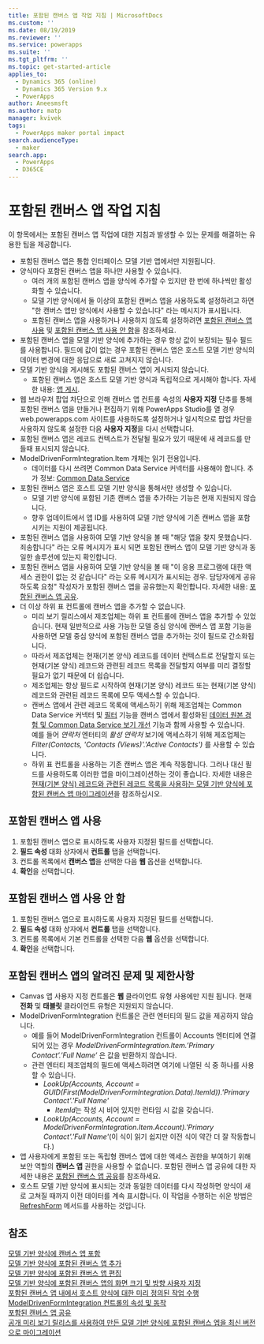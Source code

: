 ```yaml
---
title: 포함된 캔버스 앱 작업 지침 | MicrosoftDocs
ms.custom: ''
ms.date: 08/19/2019
ms.reviewer: ''
ms.service: powerapps
ms.suite: ''
ms.tgt_pltfrm: ''
ms.topic: get-started-article
applies_to:
  - Dynamics 365 (online)
  - Dynamics 365 Version 9.x
  - PowerApps
author: Aneesmsft
ms.author: matp
manager: kvivek
tags:
  - PowerApps maker portal impact
search.audienceType:
  - maker
search.app:
  - PowerApps
  - D365CE
---
```


# <a name="guidelines-on-working-with-embedded-canvas-apps"></a>포함된 캔버스 앱 작업 지침
이 항목에서는 포함된 캔버스 앱 작업에 대한 지침과 발생할 수 있는 문제를 해결하는 유용한 팁을 제공합니다.

-   포함된 캔버스 앱은 통합 인터페이스 모델 기반 앱에서만 지원됩니다.
-   양식마다 포함된 캔버스 앱을 하나만 사용할 수 있습니다. 
     - 여러 개의 포함된 캔버스 앱을 양식에 추가할 수 있지만 한 번에 하나씩만 활성화할 수 있습니다.
     - 모델 기반 양식에서 둘 이상의 포함된 캔버스 앱을 사용하도록 설정하려고 하면 "한 캔버스 앱만 양식에서 사용할 수 있습니다" 라는 메시지가 표시됩니다.
     - 포함된 캔버스 앱을 사용하거나 사용하지 않도록 설정하려면 [포함된 캔버스 앱 사용](#enable-an-embedded-canvas-app) 및 [포함된 캔버스 앱 사용 안 함](#disable-an-embedded-canvas-app)을 참조하세요.
-   포함된 캔버스 앱을 모델 기반 양식에 추가하는 경우 항상 값이 보장되는 필수 필드를 사용합니다. 필드에 값이 없는 경우 포함된 캔버스 앱은 호스트 모델 기반 양식의 데이터 변경에 대한 응답으로 새로 고쳐지지 않습니다.
-   모델 기반 양식을 게시해도 포함된 캔버스 앱이 게시되지 않습니다.
     - 포함된 캔버스 앱은 호스트 모델 기반 양식과 독립적으로 게시해야 합니다. 자세한 내용: [앱 게시](../canvas-apps/save-publish-app.md#publish-an-app).
-   웹 브라우저 팝업 차단으로 인해 캔버스 앱 컨트롤 속성의 **사용자 지정** 단추를 통해 포함된 캔버스 앱을 만들거나 편집하기 위해 PowerApps Studio를 열 경우 web.powerapps.com 사이트를 사용하도록 설정하거나 일시적으로 팝업 차단을 사용하지 않도록 설정한 다음 **사용자 지정**을 다시 선택합니다.
-   포함된 캔버스 앱은 레코드 컨텍스트가 전달될 필요가 있기 때문에 새 레코드를 만들때 표시되지 않습니다.
-   ModelDrivenFormIntegration.Item 개체는 읽기 전용입니다. 
     - 데이터를 다시 쓰려면 Common Data Service 커넥터를 사용해야 합니다. 추가 정보: [Common Data Service](/connectors/commondataservice/)
-   포함된 캔버스 앱은 호스트 모델 기반 양식을 통해서만 생성할 수 있습니다. 
    - 모델 기반 양식에 포함된 기존 캔버스 앱을 추가하는 기능은 현재 지원되지 않습니다.
    - 향후 업데이트에서 앱 ID를 사용하여 모델 기반 양식에 기존 캔버스 앱을 포함시키는 지원이 제공됩니다.
- 포함된 캔버스 앱을 사용하여 모델 기반 양식을 볼 때 "해당 앱을 찾지 못했습니다. 죄송합니다" 라는 오류 메시지가 표시 되면 포함된 캔버스 앱이 모델 기반 양식과 동일한 솔루션에 있는지 확인합니다.
- 포함된 캔버스 앱을 사용하여 모델 기반 양식을 볼 때 "이 응용 프로그램에 대한 액세스 권한이 없는 것 같습니다" 라는 오류 메시지가 표시되는 경우. 담당자에게 공유하도록 요청" 작성자가 포함된 캔버스 앱을 공유했는지 확인합니다. 자세한 내용: [포함된 캔버스 앱 공유](share-embedded-canvas-app.md).
- 더 이상 하위 표 컨트롤에 캔버스 앱을 추가할 수 없습니다.
    - 미리 보기 릴리스에서 제조업체는 하위 표 컨트롤에 캔버스 앱을 추가할 수 있었습니다. 현재 일반적으로 사용 가능한 모델 중심 양식에 캔버스 앱 포함 기능을 사용하면 모델 중심 양식에 포함된 캔버스 앱을 추가하는 것이 필드로 간소화됩니다. 
    - 따라서 제조업체는 현재(기본 양식) 레코드를 데이터 컨텍스트로 전달할지 또는 현재(기본 양식) 레코드와 관련된 레코드 목록을 전달할지 여부를 미리 결정할 필요가 없기 때문에 더 쉽습니다. 
    - 제조업체는 항상 필드로 시작하여 현재(기본 양식) 레코드 또는 현재(기본 양식) 레코드와 관련된 레코드 목록에 모두 액세스할 수 있습니다.
    - 캔버스 앱에서 관련 레코드 목록에 액세스하기 위해 제조업체는 Common Data Service 커넥터 및 [필터](../canvas-apps/functions/function-filter-lookup.md) 기능을 캔버스 앱에서 활성화된 [데이터 원본 경험 및 Common Data Service 보기 개선](https://powerapps.microsoft.com/blog/improved-data-source-selection-and-common-data-service-views/) 기능과 함께 사용할 수 있습니다.  
    예를 들어 *연락처* 엔터티의 *활성 연락처* 보기에 액세스하기 위해 제조업체는 *Filter(Contacts, 'Contacts (Views)'.'Active Contacts')* 를 사용할 수 있습니다.
    - 하위 표 컨트롤을 사용하는 기존 캔버스 앱은 계속 작동합니다. 그러나 대신 필드를 사용하도록 이러한 앱을 마이그레이션하는 것이 좋습니다. 자세한 내용은 [현재(기본 양식) 레코드와 관련된 레코드 목록을 사용하는 모델 기반 양식에 포함된 캔버스 앱 마이그레이션](embedded-canvas-app-migrate-from-preview.md#migrating-embedded-canvas-apps-on-model-driven-forms-that-use-a-list-of-records-related-to-the-current-main-form-record)을 참조하십시오.

## <a name="enable-an-embedded-canvas-app"></a>포함된 캔버스 앱 사용
1. 포함된 캔버스 앱으로 표시하도록 사용자 지정된 필드를 선택합니다.
2. **필드 속성** 대화 상자에서 **컨트롤** 탭을 선택합니다.
3. 컨트롤 목록에서 **캔버스 앱**을 선택한 다음 **웹** 옵션을 선택합니다.
4. **확인**을 선택합니다.

## <a name="disable-an-embedded-canvas-app"></a>포함된 캔버스 앱 사용 안 함
1. 포함된 캔버스 앱으로 표시하도록 사용자 지정된 필드를 선택합니다.
2. **필드 속성** 대화 상자에서 **컨트롤** 탭을 선택합니다.
3. 컨트롤 목록에서 기본 컨트롤을 선택한 다음 **웹** 옵션을 선택합니다.
4. **확인**을 선택합니다.

## <a name="known-issues-and-limitations-with-embedded-canvas-apps"></a>포함된 캔버스 앱의 알려진 문제 및 제한사항
- Canvas 앱 사용자 지정 컨트롤은 **웹** 클라이언트 유형 사용에만 지원 됩니다. 현재 **전화** 및 **태블릿** 클라이언트 유형은 지원되지 않습니다.
- ModelDrivenFormIntegration 컨트롤은 관련 엔터티의 필드 값을 제공하지 않습니다. 
  - 예를 들어 ModelDrivenFormIntegration 컨트롤이 Accounts 엔터티에 연결되어 있는 경우 *ModelDrivenFormIntegration.Item.’Primary Contact’.’Full Name’* 은 값을 반환하지 않습니다. 
  - 관련 엔터티 제조업체의 필드에 액세스하려면 여기에 나열된 식 중 하나를 사용할 수 있습니다.
    - *LookUp(Accounts, Account = GUID(First(ModelDrivenFormIntegration.Data).ItemId)).'Primary Contact'.'Full Name'*  
      - *ItemId*는 작성 시 비어 있지만 런타임 시 값을 갖습니다.
    - *LookUp(Accounts, Account = ModelDrivenFormIntegration.Item.Account).'Primary Contact'.'Full Name'*(이 식이 읽기 쉽지만 이전 식이 약간 더 잘 작동합니다.)
- 앱 사용자에게 포함된 또는 독립형 캔버스 앱에 대한 액세스 권한을 부여하기 위해 보안 역할의 **캔버스 앱** 권한을 사용할 수 없습니다. 포함된 캔버스 앱 공유에 대한 자세한 내용은 [포함된 캔버스 앱 공유](share-embedded-canvas-app.md)를 참조하세요.
- 호스트 모델 기반 양식에 표시되는 것과 동일한 데이터를 다시 작성하면 양식이 새로 고쳐질 때까지 이전 데이터를 계속 표시합니다. 이 작업을 수행하는 쉬운 방법은 [RefreshForm](embedded-canvas-app-actions.md#refreshformshowprompt) 메서드를 사용하는 것입니다.

## <a name="see-also"></a>참조
[모델 기반 양식에 캔버스 앱 포함](embed-canvas-app-in-form.md) <br />
[모델 기반 양식에 포함된 캔버스 앱 추가](embedded-canvas-app-add-classic-designer.md) <br />
[모델 기반 양식에 포함된 캔버스 앱 편집](embedded-canvas-app-edit-classic-designer.md) <br />
[모델 기반 양식에 포함된 캔버스 앱의 화면 크기 및 방향 사용자 지정](embedded-canvas-app-customize-screen.md) <br />
[포함된 캔버스 앱 내에서 호스트 양식에 대한 미리 정의된 작업 수행](embedded-canvas-app-actions.md) <br />
[ModelDrivenFormIntegration 컨트롤의 속성 및 동작](embedded-canvas-app-properties-actions.md) <br />
[포함된 캔버스 앱 공유](share-embedded-canvas-app.md) <br />
[공개 미리 보기 릴리스를 사용하여 만든 모델 기반 양식에 포함된 캔버스 엡을 최신 버전으로 마이그레이션](embedded-canvas-app-migrate-from-preview.md) <br />
